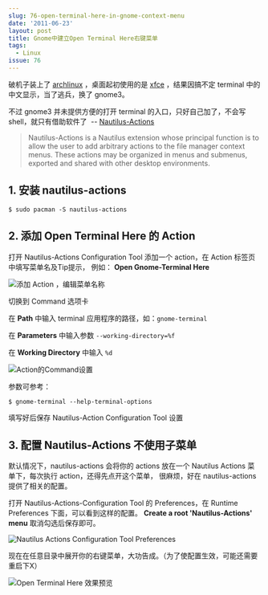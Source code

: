 ```yaml
---
slug: 76-open-terminal-here-in-gnome-context-menu
date: '2011-06-23'
layout: post
title: Gnome中建立Open Terminal Here右键菜单
tags:
  - Linux
issue: 76
---
```


破机子装上了 [archlinux][1] ，桌面起初使用的是 [xfce][2] ，结果因搞不定 terminal 中的中文显示，当了逃兵，换了 gnome3。

不过 gnome3 并未提供方便的打开 terminal 的入口，只好自己加了，不会写 shell，就只有借助软件了  -- [Nautilus-Actions][3]

> Nautilus-Actions is a Nautilus extension whose principal function is to allow the user to add arbitrary actions to 
> the file manager context menus. These actions may be organized in menus and submenus, exported and shared with other 
> desktop environments.

## 1. 安装 nautilus-actions

    $ sudo pacman -S nautilus-actions

## 2. 添加 Open Terminal Here 的 Action

打开 Nautilus-Actions Configuration Tool 添加一个 action，在 Action 标签页中填写菜单名及Tip提示，
例如： **Open Gnome-Terminal Here**

![添加 Action ，编辑菜单名称](https://github.com/greatghoul/greatghoul.github.io/assets/208966/d194db7c-2bf8-436e-8133-64d00e9189c4)

切换到 Command 选项卡

在 **Path** 中输入 terminal 应用程序的路径，如：`gnome-terminal`

在 **Parameters** 中输入参数 `--working-directory=%f`

在 **Working Directory** 中输入 `%d`

![Action的Command设置](https://github.com/greatghoul/greatghoul.github.io/assets/208966/7c109620-59a7-4d11-9dff-37d1bcd52513)

参数可参考：

    $ gnome-terminal --help-terminal-options

填写好后保存 Nautilus-Action Configuration Tool 设置

## 3. 配置 Nautilus-Actions 不使用子菜单

默认情况下，nautilus-actions 会将你的 actions 放在一个 Nautilus Actions 菜单下，每次执行 action，还得先点开这个菜单，
很麻烦，好在 nautilus-actions 提供了相关的配置。

打开 Nautilus-Actions-Configuration Tool 的 Preferences，在 Runtime Preferences 下面，可以看到这样的配置。
**Create a root 'Nautilus-Actions' menu** 取消勾选后保存即可。

![Nautilus Actions Configuration Tool Preferences](https://github.com/greatghoul/greatghoul.github.io/assets/208966/fb1b06e3-c7b6-4bac-b09e-d04e56513b61)

现在在任意目录中展开你的右键菜单，大功告成。（为了使配置生效，可能还需要重启下X）

![Open Terminal Here 效果预览](https://github.com/greatghoul/greatghoul.github.io/assets/208966/f7981dc9-44b3-43bd-8901-347637cfbaef)


[1]: http://www.archlinux.org/
[2]: http://www.xfce.org/
[3]: http://www.nautilus-actions.org/
